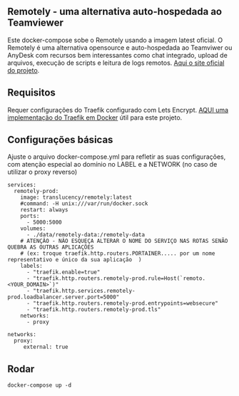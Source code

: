 ## Remotely - uma alternativa auto-hospedada ao Teamviewer
Este docker-compose sobe o Remotely usando a imagem latest oficial. O Remotely é uma alternativa opensource e auto-hospedada ao Teamviwer ou AnyDesk com recursos bem interessantes como chat integrado, upload de arquivos, execução de scripts e leitura de logs remotos. [Aqui o site oficial do projeto](https://remotely.one/).

## Requisitos
Requer configurações do Traefik configurado com Lets Encrypt. [AQUI uma implementação do Traefik em Docker](https://github.com/ifrs-sertao/traefik-letsencrypt) útil para este projeto.

## Configurações básicas
Ajuste o arquivo docker-compose.yml para refletir as suas configurações, com atenção especial ao domínio no LABEL e a NETWORK (no caso de utilizar o proxy reverso)
```shell
services:
  remotely-prod:
    image: translucency/remotely:latest
    #command: -H unix:///var/run/docker.sock
    restart: always
    ports:
      - 5000:5000
    volumes:
      - ./data/remotely-data:/remotely-data
    # ATENÇÂO - NÂO ESQUEÇA ALTERAR O NOME DO SERVIÇO NAS ROTAS SENÃO QUEBRA AS OUTRAS APLICAÇÕES 
    # (ex: troque traefik.http.routers.PORTAINER..... por um nome representativo e único da sua aplicação  ) 
    labels:
      - "traefik.enable=true"
      - "traefik.http.routers.remotely-prod.rule=Host(`remoto.<YOUR_DOMAIN>`)"
      - "traefik.http.services.remotely-prod.loadbalancer.server.port=5000"
      - "traefik.http.routers.remotely-prod.entrypoints=websecure"
      - "traefik.http.routers.remotely-prod.tls"
    networks:
      - proxy

networks:
  proxy:
     external: true

```
## Rodar

```shell
docker-compose up -d
```
